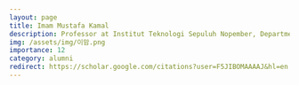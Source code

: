 ```yaml
---
layout: page
title: Imam Mustafa Kamal
description: Professor at Institut Teknologi Sepuluh Nopember, Department of Informatics
img: /assets/img/이맘.png
importance: 12
category: alumni
redirect: https://scholar.google.com/citations?user=F5JIBOMAAAAJ&hl=en
---
```

